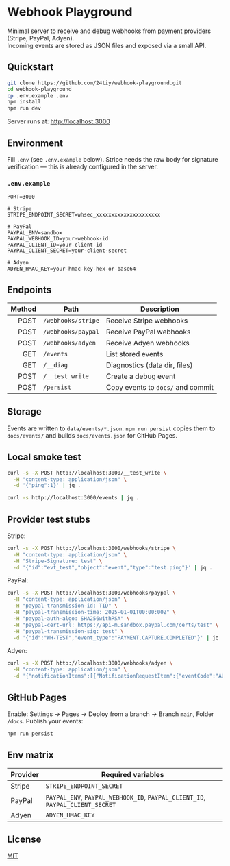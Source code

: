 # Webhook Playground

Minimal server to receive and debug webhooks from payment providers (Stripe, PayPal, Adyen).  
Incoming events are stored as JSON files and exposed via a small API.

## Quickstart

```bash
git clone https://github.com/24tiy/webhook-playground.git
cd webhook-playground
cp .env.example .env
npm install
npm run dev
````

Server runs at: [http://localhost:3000](http://localhost:3000)

## Environment

Fill `.env` (see `.env.example` below).
Stripe needs the raw body for signature verification — this is already configured in the server.

### `.env.example`

```env
PORT=3000

# Stripe
STRIPE_ENDPOINT_SECRET=whsec_xxxxxxxxxxxxxxxxxxxxx

# PayPal
PAYPAL_ENV=sandbox
PAYPAL_WEBHOOK_ID=your-webhook-id
PAYPAL_CLIENT_ID=your-client-id
PAYPAL_CLIENT_SECRET=your-client-secret

# Adyen
ADYEN_HMAC_KEY=your-hmac-key-hex-or-base64
```

## Endpoints

| Method | Path               | Description                       |
| -----: | ------------------ | --------------------------------- |
|   POST | `/webhooks/stripe` | Receive Stripe webhooks           |
|   POST | `/webhooks/paypal` | Receive PayPal webhooks           |
|   POST | `/webhooks/adyen`  | Receive Adyen webhooks            |
|    GET | `/events`          | List stored events                |
|    GET | `/__diag`          | Diagnostics (data dir, files)     |
|   POST | `/__test_write`    | Create a debug event              |
|   POST | `/persist`         | Copy events to `docs/` and commit |

## Storage

Events are written to `data/events/*.json`.
`npm run persist` copies them to `docs/events/` and builds `docs/events.json` for GitHub Pages.

## Local smoke test

```bash
curl -s -X POST http://localhost:3000/__test_write \
  -H "content-type: application/json" \
  -d '{"ping":1}' | jq .

curl -s http://localhost:3000/events | jq .
```

## Provider test stubs

Stripe:

```bash
curl -s -X POST http://localhost:3000/webhooks/stripe \
  -H "content-type: application/json" \
  -H "Stripe-Signature: test" \
  -d '{"id":"evt_test","object":"event","type":"test.ping"}' | jq .
```

PayPal:

```bash
curl -s -X POST http://localhost:3000/webhooks/paypal \
  -H "content-type: application/json" \
  -H "paypal-transmission-id: TID" \
  -H "paypal-transmission-time: 2025-01-01T00:00:00Z" \
  -H "paypal-auth-algo: SHA256withRSA" \
  -H "paypal-cert-url: https://api-m.sandbox.paypal.com/certs/test" \
  -H "paypal-transmission-sig: test" \
  -d '{"id":"WH-TEST","event_type":"PAYMENT.CAPTURE.COMPLETED"}' | jq .
```

Adyen:

```bash
curl -s -X POST http://localhost:3000/webhooks/adyen \
  -H "content-type: application/json" \
  -d '{"notificationItems":[{"NotificationRequestItem":{"eventCode":"AUTHORISATION","success":"true","pspReference":"ABC123","merchantReference":"ORDER1","amount":{"value":1000,"currency":"EUR"},"additionalData":{"hmacSignature":"xxx"}}}]}' | jq .
```

## GitHub Pages

Enable: Settings → Pages → Deploy from a branch → Branch `main`, Folder `/docs`.
Publish your events:

```bash
npm run persist
```

## Env matrix

| Provider | Required variables                                                            |
| -------- | ----------------------------------------------------------------------------- |
| Stripe   | `STRIPE_ENDPOINT_SECRET`                                                      |
| PayPal   | `PAYPAL_ENV`, `PAYPAL_WEBHOOK_ID`, `PAYPAL_CLIENT_ID`, `PAYPAL_CLIENT_SECRET` |
| Adyen    | `ADYEN_HMAC_KEY`                                                              |

## License
[MIT](https://github.com/24tiy/webhook-playground/blob/main/license)

